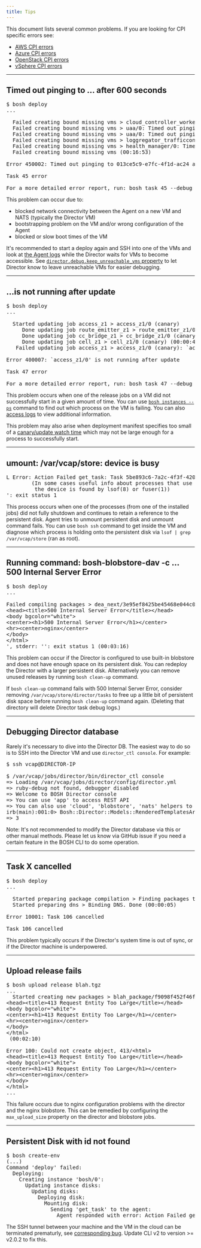 ```yaml
---
title: Tips
---
```


This document lists several common problems. If you are looking for CPI specific errors see:

- [AWS CPI errors](aws-cpi.html#errors)
- [Azure CPI errors](azure-cpi.html#errors)
- [OpenStack CPI errors](openstack-cpi.html#errors)
- [vSphere CPI errors](vsphere-cpi.html#errors)

---
## <a id="unreachable-agent"></a> Timed out pinging to ... after 600 seconds

<pre class="terminal extra-wide">
$ bosh deploy
...

  Failed creating bound missing vms > cloud_controller_worker/0: Timed out pinging to 013ce5c9-e7fc-4f1d-ac24 after 600 seconds (00:16:03)
  Failed creating bound missing vms > uaa/0: Timed out pinging to b029652d-14c3-4d68-98c7 after 600 seconds (00:16:12)
  Failed creating bound missing vms > uaa/0: Timed out pinging to 1f56ddd1-7f2d-4afc-ae43 after 600 seconds (00:16:23)
  Failed creating bound missing vms > loggregator_trafficcontroller/0: Timed out pinging to 28790bac-99a2-4703-89ad after 600 seconds (00:16:25)
  Failed creating bound missing vms > health_manager/0: Timed out pinging to 720b805b-928c-4bb7-b6dd after 600 seconds (00:16:52)
  Failed creating bound missing vms (00:16:53)

Error 450002: Timed out pinging to 013ce5c9-e7fc-4f1d-ac24 after 600 seconds

Task 45 error

For a more detailed error report, run: bosh task 45 --debug
</pre>

This problem can occur due to:

- blocked network connectivity between the Agent on a new VM and NATS (typically the Director VM)
- bootstrapping problem on the VM and/or wrong configuration of the Agent
- blocked or slow boot times of the VM

It's recommended to start a deploy again and SSH into one of the VMs and look at [the Agent logs](job-logs.html#agent-logs) while the Director waits for VMs to become accessible. See [`director.debug.keep_unreachable_vms` property](https://bosh.io/jobs/director?source=github.com/cloudfoundry/bosh#p=director.debug.keep_unreachable_vms) to let Director know to leave unreachable VMs for easier debugging.

---
## <a id="failed-job"></a> ...is not running after update

<pre class="terminal extra-wide">
$ bosh deploy
...

  Started updating job access_z1 > access_z1/0 (canary)
     Done updating job route_emitter_z1 > route_emitter_z1/0 (canary) (00:00:13)
     Done updating job cc_bridge_z1 > cc_bridge_z1/0 (canary) (00:00:20)
     Done updating job cell_z1 > cell_z1/0 (canary) (00:00:40)
   Failed updating job access_z1 > access_z1/0 (canary): `access_z1/0' is not running after update (00:02:13)

Error 400007: `access_z1/0' is not running after update

Task 47 error

For a more detailed error report, run: bosh task 47 --debug
</pre>

This problem occurs when one of the release jobs on a VM did not successfully start in a given amount of time. You can use [`bosh instances --ps`](sysadmin-commands.html#health) command to find out which process on the VM is failing. You can also [access logs](job-logs.html#vm-logs) to view additional information.

This problem may also arise when deployment manifest specifies too small of a [canary/update watch time](deployment-manifest.html#update) which may not be large enough for a process to successfully start.

---
## <a id="unmount-persistent-disk"></a> umount: /var/vcap/store: device is busy

<pre class="terminal extra-wide">
L Error: Action Failed get_task: Task 5be893c6-7a2c-4f3f-420b-433fd23528a1 result: Migrating persistent disk: Remounting persistent disk as readonly: Unmounting /var/vcap/store: Running command: 'umount /var/vcap/store', stdout: '', stderr: 'umount: /var/vcap/store: device is busy.
        (In some cases useful info about processes that use
         the device is found by lsof(8) or fuser(1))
': exit status 1
</pre>

This process occurs when one of the processes (from one of the installed jobs) did not fully shutdown and continues to retain a reference to the persistent disk. Agent tries to unmount persistent disk and unmount command fails. You can use `bosh ssh` command to get inside the VM and diagnose which process is holding onto the persistent disk via `lsof | grep /var/vcap/store` (ran as root).

---
## <a id="blobstore-out-of-space"></a> Running command: bosh-blobstore-dav -c ... 500 Internal Server Error

<pre class="terminal extra-wide">
$ bosh deploy
...

Failed compiling packages > dea_next/3e95ef8425be45468e044c05cc9aa65494281ab5: Action Failed get_task: Task bd35f7c1-2144-4045-763e-40beeafc9fa3 result: Compiling package dea_next: Uploading compiled package: Creating blob in inner blobstore: Making put command: Shelling out to bosh-blobstore-dav cli: Running command: 'bosh-blobstore-dav -c /var/vcap/bosh/etc/blobstore-dav.json put /var/vcap/data/tmp/bosh-platform-disk-TarballCompressor-CompressFilesInDir949066221 cd91a1c5-a034-4c69-4608-6b18cc3fcb2b', stdout: 'Error running app - Putting dav blob cd91a1c5-a034-4c69-4608-6b18cc3fcb2b: Wrong response code: 500; body: &lt;html&gt;
&lt;head&gt;&lt;title&gt;500 Internal Server Error&lt;/title&gt;&lt;/head&gt;
&lt;body bgcolor="white"&gt;
&lt;center&gt;&lt;h1&gt;500 Internal Server Error&lt;/h1&gt;&lt;/center&gt;
&lt;hr&gt;&lt;center&gt;nginx&lt;/center&gt;
&lt;/body&gt;
&lt;/html&gt;
', stderr: '': exit status 1 (00:03:16)
</pre>

This problem can occur if the Director is configured to use built-in blobstore and does not have enough space on its persistent disk. You can redeploy the Director with a larger persistent disk. Alternatively you can remove unused releases by running `bosh clean-up` command.

If `bosh clean-up` command fails with 500 Internal Server Error, consider removing `/var/vcap/store/director/tasks` to free up a little bit of persistent disk space before running `bosh clean-up` command again. (Deleting that directory will delete Director task debug logs.)

---
## <a id="director-db"></a> Debugging Director database

Rarely it's necessary to dive into the Director DB. The easiest way to do so is to SSH into the Director VM and use `director_ctl console`. For example:

<pre class="terminal">
$ ssh vcap@DIRECTOR-IP

$ /var/vcap/jobs/director/bin/director_ctl console
=> Loading /var/vcap/jobs/director/config/director.yml
=> ruby-debug not found, debugger disabled
=> Welcome to BOSH Director console
=> You can use 'app' to access REST API
=> You can also use 'cloud', 'blobstore', 'nats' helpers to query these services
irb(main):001:0> Bosh::Director::Models::RenderedTemplatesArchive.count
=> 3
</pre>

<p class="note">Note: It's not recommended to modify the Director database via this or other manual methods. Please let us know via GitHub issue if you need a certain feature in the BOSH CLI to do some operation.</p>

---
## <a id="canceled-task"></a> Task X cancelled

<pre class="terminal">
$ bosh deploy
...

  Started preparing package compilation > Finding packages to compile. Done (00:00:01)
  Started preparing dns > Binding DNS. Done (00:00:05)

Error 10001: Task 106 cancelled

Task 106 cancelled
</pre>

This problem typically occurs if the Director's system time is out of sync, or if the Director machine is underpowered.

---
## <a id="upload-release-entity-too-large"></a> Upload release fails

<pre class="terminal">
$ bosh upload release blah.tgz
...
  Started creating new packages > blah_package/f9098f452f46fb072a6000b772166f349ffe27da. Failed: Could not create object, 413/&lt;html&gt;
&lt;head&gt;&lt;title&gt;413 Request Entity Too Large&lt;/title&gt;&lt;/head&gt;
&lt;body bgcolor="white"&gt;
&lt;center&gt;&lt;h1&gt;413 Request Entity Too Large&lt;/h1&gt;&lt;/center&gt;
&lt;hr&gt;&lt;center&gt;nginx&lt;/center&gt;
&lt;/body&gt;
&lt;/html&gt;
 (00:02:10)

Error 100: Could not create object, 413/&lt;html&gt;
&lt;head&gt;&lt;title&gt;413 Request Entity Too Large&lt;/title&gt;&lt;/head&gt;
&lt;body bgcolor="white"&gt;
&lt;center&gt;&lt;h1&gt;413 Request Entity Too Large&lt;/h1&gt;&lt;/center&gt;
&lt;hr&gt;&lt;center&gt;nginx&lt;/center&gt;
&lt;/body&gt;
&lt;/html&gt;
...
</pre>

This failure occurs due to nginx configuration problems with the director and the nginx blobstore. This can be remedied by configuring the `max_upload_size` property on the director and blobstore jobs.

---
## <a id="persistent-disk-not-found"></a> Persistent Disk with id <UUID> not found

<pre class="terminal">
$ bosh create-env
(...)
Command 'deploy' failed:
  Deploying:
    Creating instance 'bosh/0':
      Updating instance disks:
        Updating disks:
          Deploying disk:
            Mounting disk:
              Sending 'get_task' to the agent:
                Agent responded with error: Action Failed get_task: Task 7e4d289d-b97c-4464-40d4-ecc90cc2a94b result: Persistent disk with volume id '14128b61-e046-48ae-b48a-fc0324716b83' could not be found
</pre>

The SSH tunnel between your machine and the VM in the cloud can be terminated prematurly, see [corresponding bug](https://github.com/cloudfoundry/bosh-cli/issues/110). Update CLI v2 to version >= v2.0.2 to fix this.
